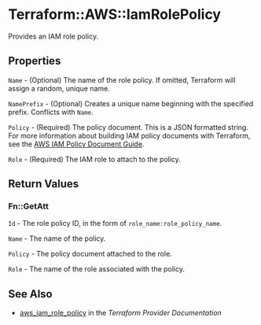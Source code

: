 # Terraform::AWS::IamRolePolicy

Provides an IAM role policy.

## Properties

`Name` - (Optional) The name of the role policy. If omitted, Terraform will
assign a random, unique name.

`NamePrefix` - (Optional) Creates a unique name beginning with the specified
prefix. Conflicts with `Name`.

`Policy` - (Required) The policy document. This is a JSON formatted string. For more information about building IAM policy documents with Terraform, see the [AWS IAM Policy Document Guide](/docs/providers/aws/guides/iam-policy-documents.html).

`Role` - (Required) The IAM role to attach to the policy.


## Return Values

### Fn::GetAtt

`Id` - The role policy ID, in the form of `role_name:role_policy_name`.

`Name` - The name of the policy.

`Policy` - The policy document attached to the role.

`Role` - The name of the role associated with the policy.

## See Also

* [aws_iam_role_policy](https://www.terraform.io/docs/providers/aws/r/iam_role_policy.html) in the _Terraform Provider Documentation_